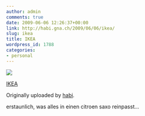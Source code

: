 ```yaml
---
author: admin
comments: true
date: 2009-06-06 12:26:37+00:00
link: http://habi.gna.ch/2009/06/06/ikea/
slug: ikea
title: IKEA
wordpress_id: 1788
categories:
- personal
---
```


[![](http://farm4.static.flickr.com/3319/3599763779_eda5bfed43_m.jpg)](http://www.flickr.com/photos/habi/3599763779/)

[IKEA](http://www.flickr.com/photos/habi/3599763779/)

Originally uploaded by [habi](http://www.flickr.com/people/habi/).

erstaunlich, was alles in einen citroen saxo reinpasst...
